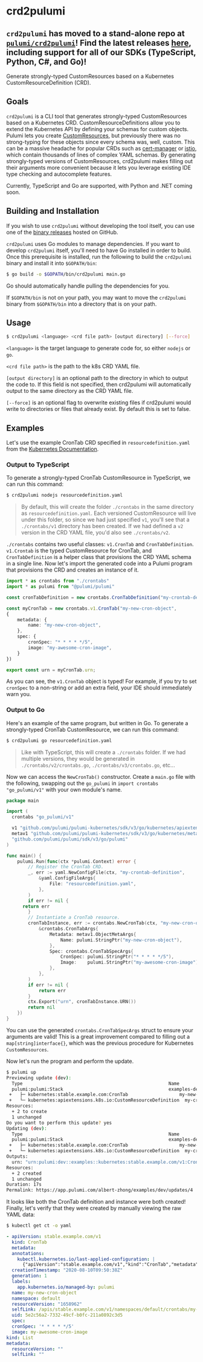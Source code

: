 # crd2pulumi

## `crd2pulumi` has moved to a stand-alone repo at [`pulumi/crd2pulumi`](https://github.com/pulumi/crd2pulumi)! Find the latest releases [here](https://github.com/pulumi/crd2pulumi/releases), including support for all of our SDKs (TypeScript, Python, C#, and Go)!

Generate strongly-typed CustomResources based on a Kubernetes CustomResourceDefinition (CRD).

## Goals

`crd2pulumi` is a CLI tool that generates strongly-typed CustomResources based on a Kubernetes CRD. CustomResourceDefinitions allow you to extend the Kubernetes API by defining your schemas for custom objects. Pulumi lets you create [CustomResources](https://www.pulumi.com/docs/reference/pkg/kubernetes/apiextensions/customresource/), but previously there was no strong-typing for these objects since every schema was, well, custom. This can be a massive headache for popular CRDs such as [cert-manager](https://github.com/jetstack/cert-manager/tree/master/deploy/crds) or [istio](https://github.com/istio/istio/tree/0321da58ca86fc786fb03a68afd29d082477e4f2/manifests/charts/base/crds), which contain thousands of lines of complex YAML schemas. By generating strongly-typed versions of CustomResources, crd2pulumi makes filling out their arguments more convenient because it lets you leverage existing IDE type checking and autocomplete features.

Currently, TypeScript and Go are supported, with Python and .NET coming soon.

## Building and Installation

If you wish to use `crd2pulumi` without developing the tool itself, you can use one of the [binary releases](https://github.com/pulumi/pulumi-kubernetes/releases/tag/crd2pulumi/v1.0.0) hosted on GitHub.

`crd2pulumi` uses Go modules to manage dependencies. If you want to develop `crd2pulumi` itself, you'll need to have Go installed in order to build. Once this prerequisite is installed, run the following to build the `crd2pulumi` binary and install it into `$GOPATH/bin`:

```bash
$ go build -o $GOPATH/bin/crd2pulumi main.go
```

Go should automatically handle pulling the dependencies for you.

If `$GOPATH/bin` is not on your path, you may want to move the `crd2pulumi` binary from `$GOPATH/bin` into a directory that is on your path.

## Usage

```bash
$ crd2pulumi <language> <crd file path> [output directory] [--force]
```

`<language>` is the target language to generate code for, so either `nodejs` or `go`.

`<crd file path>` is the path to the k8s CRD YAML file.

`[output directory]` is an optional path to the directory in which to output the
code to. If this field is not specified, then crd2pulumi will automatically output
to the same directory as the CRD YAML file.

`[--force]` is an optional flag to overwrite existing files if crd2pulumi would
write to directories or files that already exist. By default this is set to false.

## Examples

Let's use the example CronTab CRD specified in `resourcedefinition.yaml` from the [Kubernetes Documentation](https://kubernetes.io/docs/tasks/extend-kubernetes/custom-resources/custom-resource-definitions/). 

### Output to TypeScript

To generate a strongly-typed CronTab CustomResource in TypeScript, we can run this command:

```bash
$ crd2pulumi nodejs resourcedefinition.yaml
```

> By default, this will create the folder `./crontabs` in the same directory as `resourcedefinition.yaml`. Each versioned CustomResource will live under this folder, so since we had just specified `v1`, you'll see that a `./crontabs/v1` directory has been created. If we had defined a `v2` version in the CRD YAML file, you'd also see `./crontabs/v2`.

`./crontabs` contains two useful classes: `v1.CronTab` and `CronTabDefinition`. `v1.Crontab` is the typed CustomResource for CronTab, and `CronTabDefinition` is a helper class that provisions the CRD YAML schema in a single line. Now let's import the generated code into a Pulumi program that provisions the CRD and creates an instance of it.

```typescript
import * as crontabs from "./crontabs"
import * as pulumi from "@pulumi/pulumi"

const cronTabDefinition = new crontabs.CronTabDefinition("my-crontab-definition")

const myCronTab = new crontabs.v1.CronTab("my-new-cron-object",
{
    metadata: {
        name: "my-new-cron-object",
    },
    spec: {
        cronSpec: "* * * * */5",
        image: "my-awesome-cron-image",
    }
})

export const urn = myCronTab.urn;
```

As you can see, the `v1.CronTab` object is typed! For example, if you try to set
`cronSpec` to a non-string or add an extra field, your IDE should immediately warn you.

### Output to Go

Here's an example of the same program, but written in Go. To generate a strongly-typed CronTab CustomResource, we can run this command:

```bash
$ crd2pulumi go resourcedefinition.yaml
```

> Like with TypeScript, this will create a `./crontabs` folder. If we had multiple versions, they would be generated in `./crontabs/v2/crontabs.go`, `./crontabs/v3/crontabs.go`, etc...

Now we can access the `NewCronTab()` constructor. Create a `main.go` file with the following, swapping out the `go_pulumi` in `import crontabs "go_pulumi/v1"` with your own module's name.

```go
package main

import (
  crontabs "go_pulumi/v1"

  v1 "github.com/pulumi/pulumi-kubernetes/sdk/v3/go/kubernetes/apiextensions/v1"
  metav1 "github.com/pulumi/pulumi-kubernetes/sdk/v3/go/kubernetes/meta/v1"
  "github.com/pulumi/pulumi/sdk/v3/go/pulumi"
)

func main() {
	pulumi.Run(func(ctx *pulumi.Context) error {
		// Register the CronTab CRD.
		_, err := yaml.NewConfigFile(ctx, "my-crontab-definition",
			&yaml.ConfigFileArgs{
				File: "resourcedefinition.yaml",
			},
		)
		if err != nil {
      return err
		}
		// Instantiate a CronTab resource.
		cronTabInstance, err := crontabs.NewCronTab(ctx, "my-new-cron-object",
			&crontabs.CronTabArgs{
				Metadata: metav1.ObjectMetaArgs{
					Name: pulumi.StringPtr("my-new-cron-object"),
				},
				Spec: crontabs.CronTabSpecArgs{
					CronSpec: pulumi.StringPtr("* * * * */5"),
					Image:    pulumi.StringPtr("my-awesome-cron-image"),
				},
			},
		)
		if err != nil {
			return err
		}
		ctx.Export("urn", cronTabInstance.URN())
		return nil
	})
}
```

You can use the generated `crontabs.CronTabSpecArgs` struct to ensure your arguments are valid! This is a great improvement compared to filling out a `map[string]interface{}`, which was the previous procedure for Kubernetes `CustomResources`.

Now let's run the program and perform the update.

```bash
$ pulumi up
Previewing update (dev):
  Type                                                      Name                Plan
  pulumi:pulumi:Stack                                       examples-dev
 +   ├─ kubernetes:stable.example.com:CronTab                   my-new-cron-object  create
 +   └─ kubernetes:apiextensions.k8s.io:CustomResourceDefinition  my-crontab-definition  create
Resources:
  + 2 to create
  1 unchanged
Do you want to perform this update? yes
Updating (dev):
  Type                                                      Name                Status
  pulumi:pulumi:Stack                                       examples-dev
 +   ├─ kubernetes:stable.example.com:CronTab                   my-new-cron-object  created
 +   └─ kubernetes:apiextensions.k8s.io:CustomResourceDefinition  my-crontab-definition  created
Outputs:
  urn: "urn:pulumi:dev::examples::kubernetes:stable.example.com/v1:CronTab::my-new-cron-object"
Resources:
  + 2 created
  1 unchanged
Duration: 17s
Permalink: https://app.pulumi.com/albert-zhong/examples/dev/updates/4
```

It looks like both the CronTab definition and instance were both created! Finally, let's verify that they were created
by manually viewing the raw YAML data:

```bash
$ kubectl get ct -o yaml
```

```yaml
- apiVersion: stable.example.com/v1
  kind: CronTab
  metadata:
  annotations:
    kubectl.kubernetes.io/last-applied-configuration: |
      {"apiVersion":"stable.example.com/v1","kind":"CronTab","metadata":{"labels":{"app.kubernetes.io/managed-by":"pulumi"},"name":"my-new-cron-object"},"spec":{"cronSpec":"* * * * */5","image":"my-awesome-cron-image"}}
  creationTimestamp: "2020-08-10T09:50:38Z"
  generation: 1
  labels:
    app.kubernetes.io/managed-by: pulumi
  name: my-new-cron-object
  namespace: default
  resourceVersion: "1658962"
  selfLink: /apis/stable.example.com/v1/namespaces/default/crontabs/my-new-cron-object
  uid: 5e2c56a2-7332-49cf-b0fc-211a0892c3d5
  spec:
  cronSpec: '* * * * */5'
  image: my-awesome-cron-image
kind: List
metadata:
  resourceVersion: ""
  selfLink: ""
```
